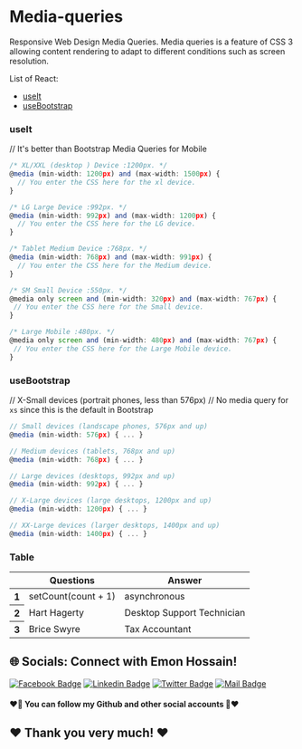 # Media-queries
Responsive Web Design Media Queries. Media queries is a feature of CSS 3 allowing content rendering to adapt to different conditions such as screen resolution.



List of React:

- [useIt](#useIt)
- [useBootstrap](#useBootstrap)

### useIt

// It's better than Bootstrap Media Queries for Mobile

```js
/* XL/XXL (desktop ) Device :1200px. */
@media (min-width: 1200px) and (max-width: 1500px) {
  // You enter the CSS here for the xl device.
}

/* LG Large Device :992px. */
@media (min-width: 992px) and (max-width: 1200px) {
  // You enter the CSS here for the LG device.
}

/* Tablet Medium Device :768px. */
@media (min-width: 768px) and (max-width: 991px) { 
  // You enter the CSS here for the Medium device.
}

/* SM Small Device :550px. */
@media only screen and (min-width: 320px) and (max-width: 767px) {
 // You enter the CSS here for the Small device.
}

/* Large Mobile :480px. */
@media only screen and (min-width: 480px) and (max-width: 767px) {
 // You enter the CSS here for the Large Mobile device.
}
```

### useBootstrap

// X-Small devices (portrait phones, less than 576px)
// No media query for `xs` since this is the default in Bootstrap

```js
// Small devices (landscape phones, 576px and up)
@media (min-width: 576px) { ... }

// Medium devices (tablets, 768px and up)
@media (min-width: 768px) { ... }

// Large devices (desktops, 992px and up)
@media (min-width: 992px) { ... }

// X-Large devices (large desktops, 1200px and up)
@media (min-width: 1200px) { ... }

// XX-Large devices (larger desktops, 1400px and up)
@media (min-width: 1400px) { ... }
```

### Table
<div class="overflow-x-auto">
  <table class="table w-full">
    <!-- head -->
    <thead>
      <tr>
        <th></th>
        <th>Questions</th>
        <th>Answer</th>
      </tr>
    </thead>
    <tbody>
      <!-- row 1 -->
      <tr>
        <th>1</th>
        <td>setCount(count + 1)</td>
        <td>asynchronous</td>
      </tr>
      <!-- row 2 -->
      <tr>
        <th>2</th>
        <td>Hart Hagerty</td>
        <td>Desktop Support Technician</td>
      </tr>
      <!-- row 3 -->
      <tr>
        <th>3</th>
        <td>Brice Swyre</td>
        <td>Tax Accountant</td>
      </tr>
    </tbody>
  </table>
</div>



## 🌐 Socials: Connect with Emon Hossain!

[![Facebook Badge](https://img.shields.io/badge/Facebook-1877F2?style=for-the-badge&logo=facebook&logoColor=white)](https://fb.com/emonhossain6) [![Linkedin Badge](https://img.shields.io/badge/LinkedIn-0077B5?style=for-the-badge&logo=linkedin&logoColor=white)](https://www.linkedin.com/in/emon007iu/) [![Twitter Badge](https://img.shields.io/badge/Twitter-1DA1F2?style=for-the-badge&logo=twitter&logoColor=white)](https://twitter.com/@emon_hossain7) [![Mail Badge](https://img.shields.io/badge/Gmail-D14836?style=for-the-badge&logo=gmail&logoColor=white)](mailto:emon.hossain.wd@gmail.com)

<h4>❤️🤔 You can follow my Github and other social accounts 🤔❤️</h4>
<h2>❤️ Thank you very much! ❤️</h2>
